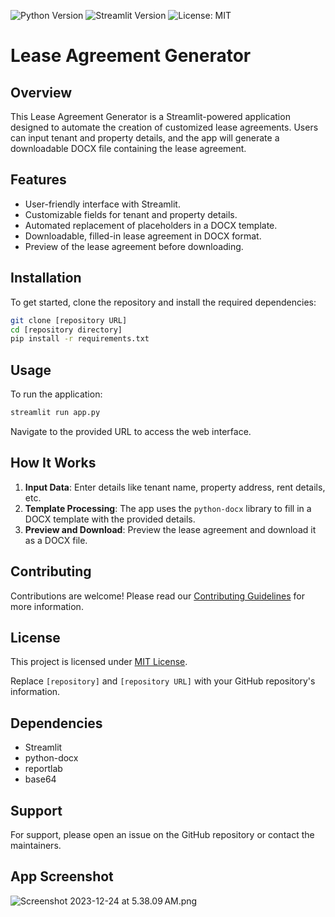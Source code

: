 
![Python Version](https://img.shields.io/badge/python-3.11-blue)
![Streamlit Version](https://img.shields.io/badge/streamlit-1.29-orange)
![License: MIT](https://img.shields.io/badge/License-MIT-yellow.svg)


# Lease Agreement Generator 

## Overview
This Lease Agreement Generator is a Streamlit-powered application designed to automate the creation of customized lease agreements. Users can input tenant and property details, and the app will generate a downloadable DOCX file containing the lease agreement.

## Features
- User-friendly interface with Streamlit.
- Customizable fields for tenant and property details.
- Automated replacement of placeholders in a DOCX template.
- Downloadable, filled-in lease agreement in DOCX format.
- Preview of the lease agreement before downloading.

## Installation

To get started, clone the repository and install the required dependencies:

```bash
git clone [repository URL]
cd [repository directory]
pip install -r requirements.txt
```

## Usage

To run the application:

```bash
streamlit run app.py
```

Navigate to the provided URL to access the web interface.

## How It Works

1. **Input Data**: Enter details like tenant name, property address, rent details, etc.
2. **Template Processing**: The app uses the `python-docx` library to fill in a DOCX template with the provided details.
3. **Preview and Download**: Preview the lease agreement and download it as a DOCX file.

## Contributing

Contributions are welcome! Please read our [Contributing Guidelines](CONTRIBUTING.md) for more information.

## License

This project is licensed under [MIT License](LICENSE).



Replace `[repository]` and `[repository URL]` with your GitHub repository's information. 

## Dependencies
- Streamlit
- python-docx
- reportlab
- base64

## Support

For support, please open an issue on the GitHub repository or contact the maintainers.

## App Screenshot 
![Screenshot 2023-12-24 at 5.38.09 AM.png](..%2F..%2F..%2F..%2F..%2FDesktop%2FScreenshot%202023-12-24%20at%205.38.09%E2%80%AFAM.png)